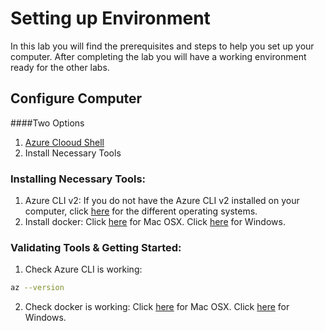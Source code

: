 Setting up Environment
========================================
In this lab you will find the prerequisites and steps to help you set up your computer. After completing the lab you will have a working environment ready for the other labs.

Configure Computer
-----------------------

####Two Options
1. [Azure Clooud Shell](https://docs.microsoft.com/en-us/azure/cloud-shell/overview)
2. Install Necessary Tools

### Installing Necessary Tools:
1. Azure CLI v2: If you do not have the Azure CLI v2 installed on your computer, click [here](https://docs.microsoft.com/en-us/cli/azure/install-azure-cli) for the different operating systems.
2. Install docker: Click [here](https://docs.docker.com/docker-for-mac/install/) for Mac OSX. Click [here](https://docs.docker.com/docker-for-windows/install/) for Windows.

### Validating Tools & Getting Started:
1. Check Azure CLI is working:
```bash
az --version
```
2. Check docker is working: Click [here](https://docs.docker.com/docker-for-mac/) for Mac OSX. Click [here](https://docs.docker.com/docker-for-windows/) for Windows.